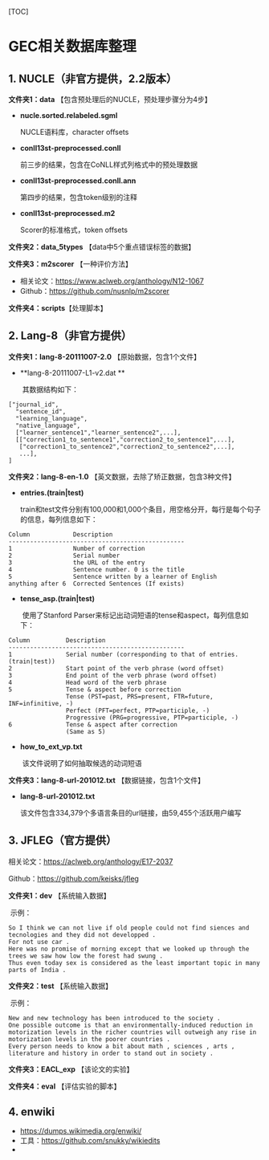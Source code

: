 [TOC]

# GEC相关数据库整理

## 1. NUCLE（非官方提供，2.2版本）

**文件夹1：data** 【包含预处理后的NUCLE，预处理步骤分为4步】

- **nucle.sorted.relabeled.sgml**

  NUCLE语料库，character offsets

- **conll13st-preprocessed.conll**

  前三步的结果，包含在CoNLL样式列格式中的预处理数据

- **conll13st-preprocessed.conll.ann**

  第四步的结果，包含token级别的注释

- **conll13st-preprocessed.m2**

  Scorer的标准格式，token offsets

**文件夹2：data_5types** 【data中5个重点错误标签的数据】

**文件夹3：m2scorer** 【一种评价方法】

- 相关论文：<https://www.aclweb.org/anthology/N12-1067>
- Github：<https://github.com/nusnlp/m2scorer>

**文件夹4：scripts**【处理脚本】



## 2. Lang-8（非官方提供）

**文件夹1：lang-8-20111007-2.0** 【原始数据，包含1个文件】

- **lang-8-20111007-L1-v2.dat ** 

  ​	其数据结构如下：

```
["journal_id",
  "sentence_id",
  "learning_language",
  "native_language",
  ["learner_sentence1","learner_sentence2",...],
  [["correction1_to_sentence1","correction2_to_sentence1",...],
   ["correction1_to_sentence2","correction2_to_sentence2",...],
   ...],
]
```

**文件夹2：lang-8-en-1.0**  【英文数据，去除了矫正数据，包含3种文件】

- **entries.(train|test)** 

  ​	train和test文件分别有100,000和1,000个条目，用空格分开，每行是每个句子的信息，每列信息如下：

```
Column            Description
-------------------------------------------------
1                 Number of correction
2                 Serial number
3                 the URL of the entry
4                 Sentence number. 0 is the title
5                 Sentence written by a learner of English
anything after 6  Corrected Sentences (If exists)
```

- **tense_asp.(train|test)** 

  ​	使用了Stanford Parser来标记出动词短语的tense和aspect，每列信息如下：

```
Column          Description
-------------------------------------------------
1               Serial number (corresponding to that of entries.(train|test))
2               Start point of the verb phrase (word offset)
3               End point of the verb phrase (word offset)
4               Head word of the verb phrase
5               Tense & aspect before correction
                Tense (PST=past, PRS=present, FTR=future, INF=infinitive, -)
                Perfect (PFT=perfect, PTP=participle, -)
                Progressive (PRG=progressive, PTP=participle, -)
6               Tense & aspect after correction
                (Same as 5)
```

- **how_to_ext_vp.txt**

  ​	该文件说明了如何抽取候选的动词短语

**文件夹3：lang-8-url-201012.txt** 【数据链接，包含1个文件】

- **lang-8-url-201012.txt**

  ​	该文件包含334,379个多语言条目的url链接，由59,455个活跃用户编写



## 3. JFLEG（官方提供）

相关论文：<https://aclweb.org/anthology/E17-2037>

Github：<https://github.com/keisks/jfleg>

**文件夹1：dev** 【系统输入数据】

​	示例：

```
So I think we can not live if old people could not find siences and tecnologies and they did not developped . 
For not use car . 
Here was no promise of morning except that we looked up through the trees we saw how low the forest had swung . 
Thus even today sex is considered as the least important topic in many parts of India . 
```

**文件夹2：test** 【系统输入数据】

​	示例：

```
New and new technology has been introduced to the society .
One possible outcome is that an environmentally-induced reduction in motorization levels in the richer countries will outweigh any rise in motorization levels in the poorer countries .
Every person needs to know a bit about math , sciences , arts , literature and history in order to stand out in society .
```

**文件夹3：EACL_exp** 【该论文的实验】

**文件夹4：eval** 【评估实验的脚本】



## 4. enwiki

- <https://dumps.wikimedia.org/enwiki/>
- 工具：<https://github.com/snukky/wikiedits>
- 



